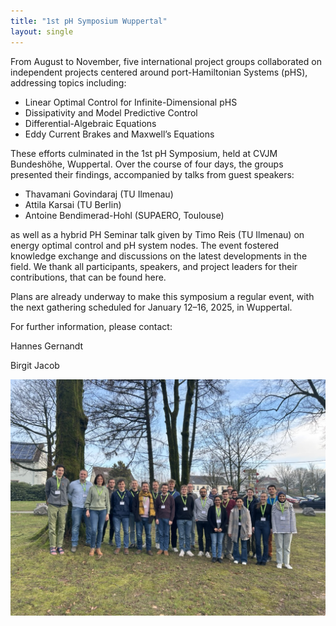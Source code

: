 ```yaml
---
title: "1st pH Symposium Wuppertal"
layout: single
---
```


From August to November, five international project groups collaborated on independent projects centered around port-Hamiltonian Systems (pHS), addressing topics including:

- Linear Optimal Control for Infinite-Dimensional pHS
-  Dissipativity and Model Predictive Control
-  Differential-Algebraic Equations
-  Eddy Current Brakes and Maxwell’s Equations

These efforts culminated in the 1st pH Symposium, held at CVJM Bundeshöhe, Wuppertal. Over the course of four days, the groups presented their findings, accompanied by talks from guest speakers:
- Thavamani Govindaraj (TU Ilmenau)
- Attila Karsai (TU Berlin)
- Antoine Bendimerad-Hohl (SUPAERO, Toulouse)

as well as a hybrid PH Seminar talk given by Timo Reis (TU Ilmenau) on energy optimal control and pH system nodes. 
The event fostered knowledge exchange and discussions on the latest developments in the field. We thank all participants, speakers, and project leaders for their contributions, that can be found here.

Plans are already underway to make this symposium a regular event, with the next gathering scheduled for January 12–16, 2025, in Wuppertal.

For further information, please contact:

Hannes Gernandt 

Birgit Jacob

<img src="https://raw.githubusercontent.com/hage91/emsphs/refs/heads/master/_posts/sym1.jpeg"
     alt="Conference Picture"
     style="float: left; margin-right: 10px;" />



